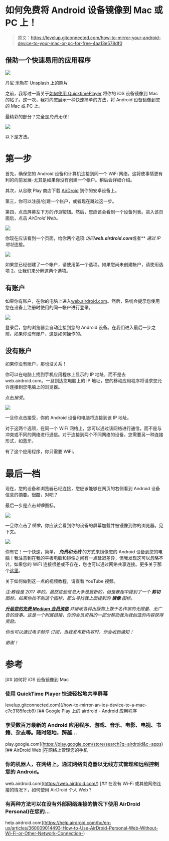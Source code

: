 # 如何免费将 Android 设备镜像到 Mac 或 PC 上！

> 原文：<https://levelup.gitconnected.com/how-to-mirror-your-android-device-to-your-mac-or-pc-for-free-4aa13e578df0>

## 借助一个快速易用的应用程序

![](img/d665c2691837ca57f78308dc5e577a76.png)

丹尼·米勒在 [Unsplash](https://unsplash.com/s/photos/android?utm_source=unsplash&utm_medium=referral&utm_content=creditCopyText) 上的照片

之前，我写过一篇关于[如何使用 QuicktimePlayer](/how-to-mirror-an-ios-device-to-a-mac-c7c3185fecb9) 将你的 iOS 设备镜像到 Mac 的帖子。这一次，我将向您展示一种快速简单的方法，将 Android 设备镜像到您的 Mac 或 PC 上。

最精彩的部分？完全是*免费无线*！

![](img/3a1e2fd97f7477b984c19c05d7b10d7a.png)

以下是方法。

# 第一步

首先，确保您的 Android 设备和计算机连接到同一个 WiFi 网络。这将使事情更有利的向前发展-尤其是如果你没有创建一个帐户。稍后会详细介绍。

其次，从谷歌 Play 商店下载 [AirDroid](https://play.google.com/store/search?q=airdroid&c=apps) 到你的安卓设备上。

第三，你可以注册/创建一个帐户，或者现在跳过这一步。

第四，点击屏幕左下方的*传送*按钮。然后，您应该会看到一个设备列表。进入该页面后，点击 *AirDroid Web。*

![](img/abd3d0e27c0052b01e1f163001f55be7.png)

你现在应该看到一个页面，给你两个选项:*访问**web.airdroid.com***或者** *通过 IP 地址*连接。

![](img/6d0f38a4b76b459a599907a3b194509d.png)

如果您已经创建了一个帐户，请使用第一个选项。如果您尚未创建帐户，请使用选项 2。让我们来分解这两个选项。

## 有账户

如果你有账户，在你的电脑上进入[web.airdroid.com](https://web.airdroid.com/)。然后，系统会提示您使用您在设备上注册时使用的同一帐户进行登录。

![](img/4434bec2ee178c629a8e58f88d710acf.png)

登录后，您的浏览器会自动连接到您的 Android 设备。在我们进入最后一步之前，如果你没有账户，这是如何操作的。

## 没有账户

如果你没有账户，那也没关系！

你可以在电脑上找到手机应用程序上显示的 IP 地址，而不是去 web.airdroid.com。一旦到达您电脑上的 IP 地址，您的移动应用程序将请求您允许连接到您电脑上的浏览器。

点击*接受*。

![](img/c541999297c10ede9b6de2a5e2419c20.png)

一旦你点击接受，你的 Android 设备和电脑将连接到该 IP 地址。

对于这两个选项，在同一个 WiFi 网络上，您可以通过该网络进行通信，而不是与冲突或不同的网络进行通信。对于连接到两个不同网络的设备，您需要另一种连接形式，如蓝牙。

有了这个应用程序，你只需要 WiFi。

# 最后一档

现在，您的设备和浏览器已经连接，您应该能够在网页的右侧看到 Android 设备信息的摘要。很酷，对吧？

最后一步是点击*镜像*图标。

![](img/6c0c9052dfa459bc1d1916e4b9e67859.png)

一旦你点击了*镜像*，你应该会看到你的设备的屏幕加载并被镜像到你的浏览器。见下文。

![](img/6f7eed6941f4983f2e36c4c49cbc095c.png)

你有它！一个快速，简单， ***免费和无线*** 的方式来镜像您的 Android 设备到您的电脑！我注意到在我的平板电脑和镜像之间有一点延迟差异，但我发现这可以忽略不计。如果您的 WiFi 连接很差或不存在，您也可以通过网络共享连接。更多关于那个[这里](https://help.airdroid.com/hc/en-us/articles/360009014493-How-to-Use-AirDroid-Personal-Web-Without-Wi-Fi-or-Other-Network-Connection-)。

关于如何做到这一点的视频教程，请查看 YouTube 视频。

*注:教程是 2017 年的。虽然这些信息大多是最新的，但是教程中提到了一个* ***剪切*** *图标。如果你找不到这个图标，那么寻找我上面提到的* ***镜像*** *图标。*

[***升级您的免费 Medium 会员资格***](https://matt-croak.medium.com/membership) *并接收各种出版物上数千名作家的无限量、无广告的故事。这是一个附属链接，你的会员资格的一部分帮助我为我创造的内容获得奖励。*

*你也可以通过电子邮件* *订阅，当我发布新内容时，你会收到通知！*

*谢谢！*

# 参考

[](/how-to-mirror-an-ios-device-to-a-mac-c7c3185fecb9) [## 如何将 iOS 设备镜像到 Mac

### 使用 QuickTime Player 快速轻松地共享屏幕

levelup.gitconnected.com](/how-to-mirror-an-ios-device-to-a-mac-c7c3185fecb9) [](https://play.google.com/store/search?q=airdroid&c=apps) [## Google Play 上的 airdroid - Android 应用程序

### 享受数百万最新的 Android 应用程序、游戏、音乐、电影、电视、书籍、杂志等。随时随地，跨越…

play.google.com](https://play.google.com/store/search?q=airdroid&c=apps) [](https://web.airdroid.com/) [## AirDroid Web |在网络上管理您的手机

### 你的机器人，在网络上。通过网络浏览器以无线方式管理和远程控制您的 Android。

web.airdroid.com](https://web.airdroid.com/) [](https://help.airdroid.com/hc/en-us/articles/360009014493-How-to-Use-AirDroid-Personal-Web-Without-Wi-Fi-or-Other-Network-Connection-) [## 在没有 Wi-Fi 或其他网络连接的情况下，如何使用 AirDroid 个人 Web？

### 有两种方法可以在没有外部网络连接的情况下使用 AirDroid Personal)在您的…

help.airdroid.com](https://help.airdroid.com/hc/en-us/articles/360009014493-How-to-Use-AirDroid-Personal-Web-Without-Wi-Fi-or-Other-Network-Connection-)